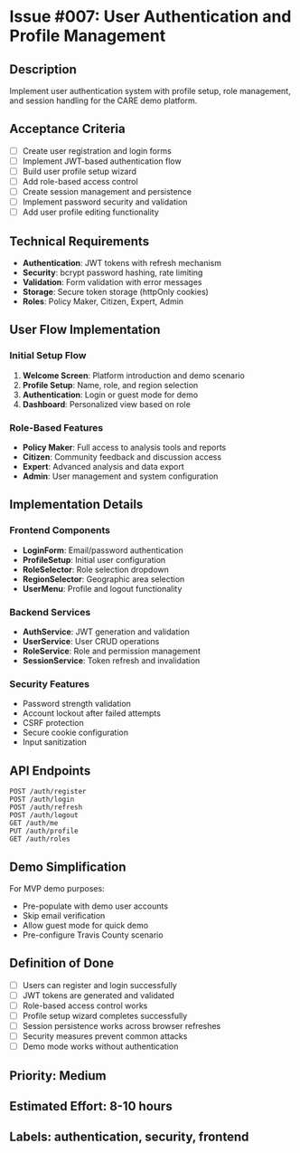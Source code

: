 # Issue #007: User Authentication and Profile Management

## Description

Implement user authentication system with profile setup, role management, and session handling for the CARE demo platform.

## Acceptance Criteria

- [ ] Create user registration and login forms
- [ ] Implement JWT-based authentication flow
- [ ] Build user profile setup wizard
- [ ] Add role-based access control
- [ ] Create session management and persistence
- [ ] Implement password security and validation
- [ ] Add user profile editing functionality

## Technical Requirements

- **Authentication**: JWT tokens with refresh mechanism
- **Security**: bcrypt password hashing, rate limiting
- **Validation**: Form validation with error messages
- **Storage**: Secure token storage (httpOnly cookies)
- **Roles**: Policy Maker, Citizen, Expert, Admin

## User Flow Implementation

### Initial Setup Flow

1. **Welcome Screen**: Platform introduction and demo scenario
2. **Profile Setup**: Name, role, and region selection
3. **Authentication**: Login or guest mode for demo
4. **Dashboard**: Personalized view based on role

### Role-Based Features

- **Policy Maker**: Full access to analysis tools and reports
- **Citizen**: Community feedback and discussion access
- **Expert**: Advanced analysis and data export
- **Admin**: User management and system configuration

## Implementation Details

### Frontend Components

- **LoginForm**: Email/password authentication
- **ProfileSetup**: Initial user configuration
- **RoleSelector**: Role selection dropdown
- **RegionSelector**: Geographic area selection
- **UserMenu**: Profile and logout functionality

### Backend Services

- **AuthService**: JWT generation and validation
- **UserService**: User CRUD operations
- **RoleService**: Role and permission management
- **SessionService**: Token refresh and invalidation

### Security Features

- Password strength validation
- Account lockout after failed attempts
- CSRF protection
- Secure cookie configuration
- Input sanitization

## API Endpoints

```
POST /auth/register
POST /auth/login
POST /auth/refresh
POST /auth/logout
GET /auth/me
PUT /auth/profile
GET /auth/roles
```

## Demo Simplification

For MVP demo purposes:

- Pre-populate with demo user accounts
- Skip email verification
- Allow guest mode for quick demo
- Pre-configure Travis County scenario

## Definition of Done

- [ ] Users can register and login successfully
- [ ] JWT tokens are generated and validated
- [ ] Role-based access control works
- [ ] Profile setup wizard completes successfully
- [ ] Session persistence works across browser refreshes
- [ ] Security measures prevent common attacks
- [ ] Demo mode works without authentication

## Priority: Medium

## Estimated Effort: 8-10 hours

## Labels: authentication, security, frontend
